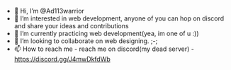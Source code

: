 - 👋 Hi, I’m @Ad113warrior
- 👀 I’m interested in web development, anyone of you can hop on discord and share your ideas and contributions
- 🌱 I’m currently practicing web development(yea, im one of u :))
- 💞️ I’m looking to collaborate on web designing. ;-;
- 📫 How to reach me - reach me on discord(my dead server) - https://discord.gg/J4mwDkfdWb

<!---
ad113x5H2O/ad113x5H2O is a ✨ special ✨ repository because its `README.md` (this file) appears on your GitHub profile.
You can click the Preview link to take a look at your changes.
--->
